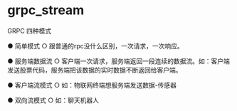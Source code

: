 # grpc_stream

GRPC 四种模式

● 简单模式
  ○ 跟普通的rpc没什么区别，一次请求，一次响应。
  
● 服务端数据流
  ○ 客户端一次请求，服务端返回一段连续的数据流。如：客户端发送股票代码，服务端把该数据的实时数据不断返回给客户端。
  
● 客户端流模式
  ○ 如：物联网终端想服务端发送数据-传感器
  
● 双向流模式
  ○ 如：聊天机器人
